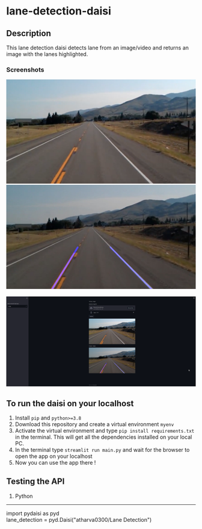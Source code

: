 # lane-detection-daisi

## Description 
This lane detection daisi detects lane from an image/video and returns an image with the lanes highlighted.

### Screenshots
<img src = "./test_image/1.jpg" />
<img src = "./generated_images/1.jpg" />
<br /><br />

<img src = "./ss_lane_image.png" />

## To run the daisi on your localhost 
1. Install `pip` and `python>=3.8`
2. Download this repository and create a virtual environment `myenv`
3. Activate the virtual environment and type `pip install requirements.txt` in the terminal. This will get all the dependencies installed on your local PC.
4. In the terminal type `streamlit run main.py` and wait for the browser to open the app on your localhost
5. Now you can use the app there !

## Testing the API 

1. Python <br/>
-----------
import pydaisi as pyd
<br/>
lane_detection = pyd.Daisi("atharva0300/Lane Detection")


